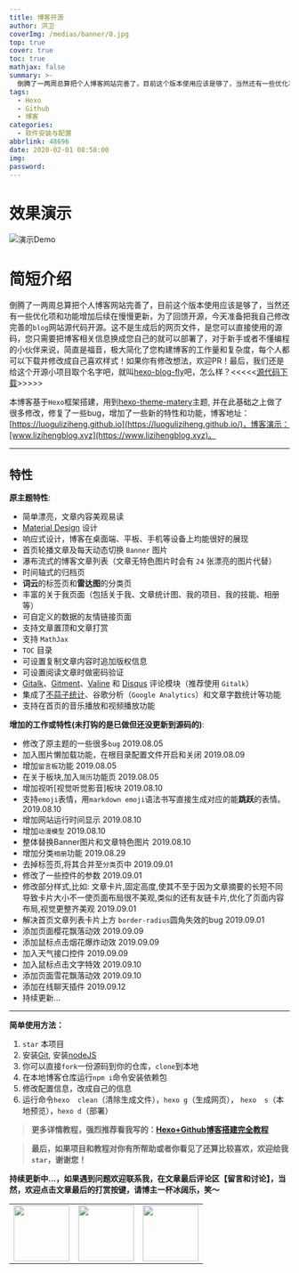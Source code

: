 ```yaml
---
title: 博客开源
author: 洪卫
coverImg: /medias/banner/0.jpg
top: true
cover: true
toc: true
mathjax: false
summary: >-
  倒腾了一两周总算把个人博客网站完善了，目前这个版本使用应该是够了，当然还有一些优化项和功能增加后续在慢慢更新，为了回馈开源，今天准备把我自己修改完善的`blog`网站源代码开源。这不是生成后的网页文件，是您可以直接使用的源码，您只需要把博客相关信息换成您自己的就可以部署了。
tags:
  - Hexo
  - Github
  - 博客
categories:
  - 软件安装与配置
abbrlink: 48696
date: 2020-02-01 08:50:00
img:
password:
---
```


# 效果演示
![演示Demo](https://raw.githubusercontent.com/shw2018/cdn/master/blog_files/img/Blog-Open-Source/blog-demo1.gif)

# 简短介绍

倒腾了一两周总算把个人博客网站完善了，目前这个版本使用应该是够了，当然还有一些优化项和功能增加后续在慢慢更新，为了回馈开源，今天准备把我自己修改完善的`blog`网站源代码开源。这不是生成后的网页文件，是您可以直接使用的源码，您只需要把博客相关信息换成您自己的就可以部署了，对于新手或者不懂编程的小伙伴来说，简直是福音，极大简化了您构建博客的工作量和复杂度，每个人都可以下载并修改成自己喜欢样式！如果你有修改想法，欢迎PR！最后，我们还是给这个开源小项目取个名字吧，就叫[hexo-blog-fly](https://github.com/shw2018/hexo-blog-fly.git)吧，怎么样？<<<<<[源代码下载](https://github.com/shw2018/hexo-blog-fly)>>>>>

本博客基于`Hexo`框架搭建，用到[hexo-theme-matery](https://github.com/shw2018/hexo-theme-matery)主题, 并在此基础之上做了很多修改，修复了一些bug，增加了一些新的特性和功能，博客地址：[https://luoguliziheng.github.io](https://luoguliziheng.github.io/)，博客演示：[www.lizihengblog.xyz](https://www.lizihengblog.xyz)。

---

## 特性

**原主题特性**:

- 简单漂亮，文章内容美观易读
- [Material Design](https://material.io/) 设计
- 响应式设计，博客在桌面端、平板、手机等设备上均能很好的展现
- 首页轮播文章及每天动态切换 `Banner` 图片
- 瀑布流式的博客文章列表（文章无特色图片时会有 `24` 张漂亮的图片代替）
- 时间轴式的归档页
- **词云**的标签页和**雷达图**的分类页
- 丰富的关于我页面（包括关于我、文章统计图、我的项目、我的技能、相册等）
- 可自定义的数据的友情链接页面
- 支持文章置顶和文章打赏
- 支持 `MathJax`
- `TOC` 目录
- 可设置复制文章内容时追加版权信息
- 可设置阅读文章时做密码验证
- [Gitalk](https://gitalk.github.io/)、[Gitment](https://imsun.github.io/gitment/)、[Valine](https://valine.js.org/) 和 [Disqus](https://disqus.com/) 评论模块（推荐使用 `Gitalk`）
- 集成了[不蒜子统计](http://busuanzi.ibruce.info/)、谷歌分析（`Google Analytics`）和文章字数统计等功能
- 支持在首页的音乐播放和视频播放功能

 **增加的工作或特性(未打钩的是已做但还没更新到源码的)**:

- 修改了原主题的一些很多`bug`   2019.08.05
- 加入图片懒加载功能，在根目录配置文件开启和关闭    2019.08.09
- 增加`留言板`功能          2019.08.05
- 在关于板块,加入`简历`功能页   2019.08.05
- 增加视听[视觉听觉影音]板块       2019.08.10
- 支持`emoji`表情，用`markdown emoji`语法书写直接生成对应的能**跳跃**的表情。  2019.08.10
- 增加网站运行时间显示  2019.08.10
- 增加`动漫模型`     2019.08.10
- 整体替换Banner图片和文章特色图片   2019.08.10
- 增加分类`相册`功能         2019.08.29
- 去掉标签页,将其合并至`分类`页中                2019.09.01
- 修改了一些控件的参数   2019.09.01
- 修改部分样式,比如: 文章卡片,固定高度,使其不至于因为文章摘要的长短不同导致卡片大小不一使页面布局很不美观,类似的还有友链卡片,优化了页面内容布局,视觉更整齐美观          2019.09.01
- 解决首页文章列表卡片上方 `border-radius`圆角失效的bug  2019.09.01
- 添加页面樱花飘落动效            2019.09.09
- 添加鼠标点击烟花爆炸动效   2019.09.09
- 加入天气接口控件   2019.09.09
- 加入鼠标点击文字特效   2019.09.10
- 添加页面雪花飘落动效            2019.09.10
-  添加在线聊天插件            2019.09.12
-  持续更新...

---

**简单使用方法：**
1. `star` 本项目
2. 安装[Git](https://git-scm.com/downloads), 安装[nodeJS](https://nodejs.org/en/)
3. 你可以直接`fork`一份源码到你的仓库，`clone`到本地
4. 在本地博客仓库运行`npm i`命令安装依赖包
5. 修改配置信息，改成自己的信息
6. 运行命令`hexo  clean`（清除生成文件），`hexo g`（生成网页）， `hexo  s`（本地预览），`hexo d`（部署）


>**更多详情教程，强烈推荐看我写的：[Hexo+Github博客搭建完全教程](https://sunhwee.com/posts/6e8839eb.html)**

>**最后，如果项目和教程对你有所帮助或者你看见了还算比较喜欢，欢迎给我`star`，谢谢您！**

**持续更新中...，如果遇到问题欢迎联系我，在文章最后评论区【留言和讨论】，当然，欢迎点击文章最后的打赏按键，请博主一杯冰阔乐，笑～**
<escape>
<table>
  <tr>
    <td><img width="100" src="https://www.liziheng.ac.cn/medias/reward/alipay.jpg" ></td>    <td><img width="100" src="https://www.liziheng.ac.cn/medias/reward/wechat.png" ></td>    <td><img width="100" src="https://www.liziheng.ac.cn/medias/reward/zan.png" ></td>   
  </tr>
</table>
</escape>